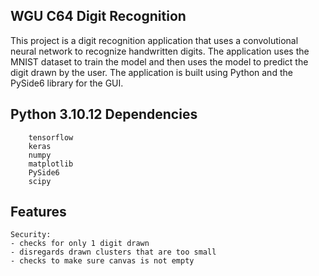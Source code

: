 ## WGU C64 Digit Recognition

This project is a digit recognition application that uses a convolutional neural network to recognize handwritten digits. The application uses the MNIST dataset to train the model and then uses the model to predict the digit drawn by the user. The application is built using Python and the PySide6 library for the GUI.



## Python 3.10.12 Dependencies
        tensorflow
        keras
        numpy
        matplotlib
        PySide6
        scipy

## Features
    Security:
    - checks for only 1 digit drawn
    - disregards drawn clusters that are too small
    - checks to make sure canvas is not empty
